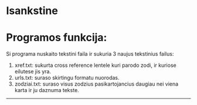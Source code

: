# Isankstine

# Programos funkcija:

Si programa nuskaito tekstini faila ir sukuria 3 naujus tekstinius failus:
  1. xref.txt: sukurta cross reference lentele kuri parodo zodi, ir kuriose eilutese jis yra.
  2. urls.txt: suraso skirtingu formatu nuorodas.
  3. zodziai.txt: suraso visus zodzius pasikartojancius daugiau nei viena karta ir ju daznuma tekste.

---


